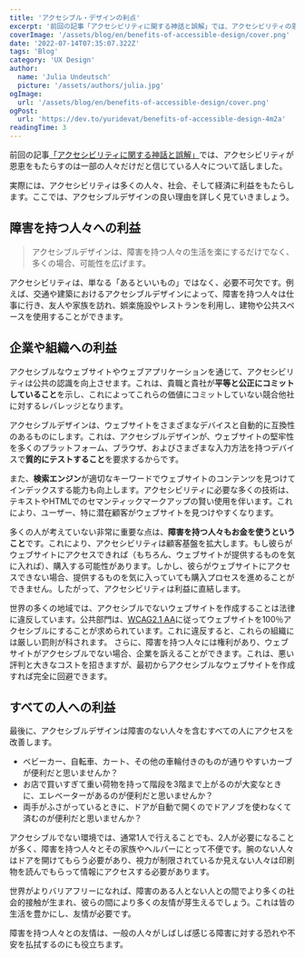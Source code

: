 ```yaml
---
title: 'アクセシブル・デザインの利点'
excerpt: '前回の記事「アクセシビリティに関する神話と誤解」では、アクセシビリティの恩恵を受けるのは一部の人だけだと人々が考えていることについてお話ししました。実際のところ、アクセシビリティは幅広い人々、社会、経済に恩恵をもたらします。。。'
coverImage: '/assets/blog/en/benefits-of-accessible-design/cover.png'
date: '2022-07-14T07:35:07.322Z'
tags: 'Blog'
category: 'UX Design'
author:
  name: 'Julia Undeutsch'
  picture: '/assets/authors/julia.jpg'
ogImage:
  url: '/assets/blog/en/benefits-of-accessible-design/cover.png'
ogPost:
  url: 'https://dev.to/yuridevat/benefits-of-accessible-design-4m2a'
readingTime: 3
---
```


前回の記事[「アクセシビリティに関する神話と誤解」](https://www-accessibilityfirst.at/ja/posts/myths-and-misconceptions-about-accessibility)では、アクセシビリティが恩恵をもたらすのは一部の人々だけだと信じている人々について話しました。

実際には、アクセシビリティは多くの人々、社会、そして経済に利益をもたらします。ここでは、アクセシブルデザインの良い理由を詳しく見ていきましょう。

## 障害を持つ人々への利益

> アクセシブルデザインは、障害を持つ人々の生活を楽にするだけでなく、多くの場合、可能性を広げます。

アクセシビリティは、単なる「あるといいもの」ではなく、必要不可欠です。例えば、交通や建築におけるアクセシブルデザインによって、障害を持つ人々は仕事に行き、友人や家族を訪れ、娯楽施設やレストランを利用し、建物や公共スペースを使用することができます。

## 企業や組織への利益

アクセシブルなウェブサイトやウェブアプリケーションを通じて、アクセシビリティは公共の認識を向上させます。これは、貴職と貴社が**平等と公正にコミットしていること**を示し、これによってこれらの価値にコミットしていない競合他社に対するレバレッジとなります。

アクセシブルデザインは、ウェブサイトをさまざまなデバイスと自動的に互換性のあるものにします。これは、アクセシブルデザインが、ウェブサイトの堅牢性を多くのプラットフォーム、ブラウザ、およびさまざまな入力方法を持つデバイスで**質的にテストすること**を要求するからです。

また、**検索エンジン**が適切なキーワードでウェブサイトのコンテンツを見つけてインデックスする能力も向上します。アクセシビリティに必要な多くの技術は、テキストやHTMLでのセマンティックマークアップの賢い使用を伴います。これにより、ユーザー、特に潜在顧客がウェブサイトを見つけやすくなります。

多くの人が考えていない非常に重要な点は、**障害を持つ人々もお金を使うということ**です。これにより、アクセシビリティは顧客基盤を拡大します。もし彼らがウェブサイトにアクセスできれば（もちろん、ウェブサイトが提供するものを気に入れば）、購入する可能性があります。しかし、彼らがウェブサイトにアクセスできない場合、提供するものを気に入っていても購入プロセスを進めることができません。したがって、アクセシビリティは利益に直結します。

世界の多くの地域では、アクセシブルでないウェブサイトを作成することは法律に違反しています。公共部門は、[WCAG2.1 AA](https://www.w3.org/WAI/standards-guidelines/wcag/glance/)に従ってウェブサイトを100％アクセシブルにすることが求められています。これに違反すると、これらの組織には厳しい罰則が科されます。
さらに、障害を持つ人々には権利があり、ウェブサイトがアクセシブルでない場合、企業を訴えることができます。これは、悪い評判と大きなコストを招きますが、最初からアクセシブルなウェブサイトを作成すれば完全に回避できます。

## すべての人への利益

最後に、アクセシブルデザインは障害のない人々を含むすべての人にアクセスを改善します。

- ベビーカー、自転車、カート、その他の車輪付きのものが通りやすいカーブが便利だと思いませんか？
- お店で買いすぎて重い荷物を持って階段を3階まで上がるのが大変なときに、エレベーターがあるのが便利だと思いませんか？
- 両手がふさがっているときに、ドアが自動で開くのでドアノブを使わなくて済むのが便利だと思いませんか？

アクセシブルでない環境では、通常1人で行えることでも、2人が必要になることが多く、障害を持つ人々とその家族やヘルパーにとって不便です。腕のない人々はドアを開けてもらう必要があり、視力が制限されているか見えない人々は印刷物を読んでもらって情報にアクセスする必要があります。

世界がよりバリアフリーになれば、障害のある人とない人との間でより多くの社会的接触が生まれ、彼らの間により多くの友情が芽生えるでしょう。これは皆の生活を豊かにし、友情が必要です。

障害を持つ人々との友情は、一般の人々がしばしば感じる障害に対する恐れや不安を払拭するのにも役立ちます。
